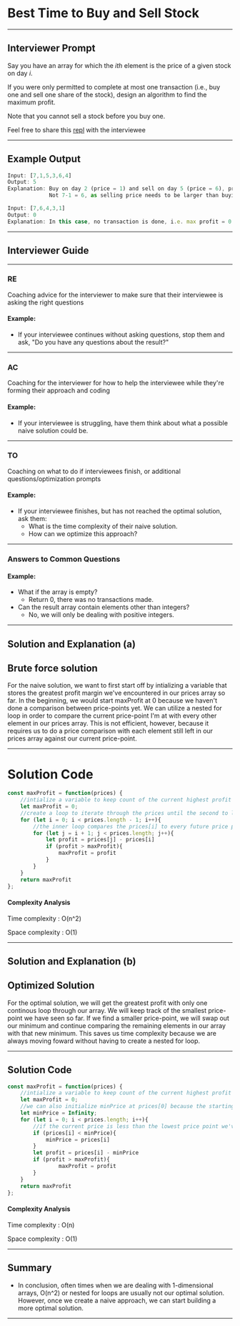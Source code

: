 # Best Time to Buy and Sell Stock
---
## Interviewer Prompt

Say you have an array for which the *ith* element is the price of a given stock on day *i*.

If you were only permitted to complete at most one transaction (i.e., buy one and sell one share of the stock), design an algorithm to find the maximum profit.

Note that you cannot sell a stock before you buy one.

Feel free to share this [repl](https://repl.it/@FiladelfoBraz/buyAndSell) with the interviewee

---

## Example Output

```javascript
Input: [7,1,5,3,6,4]
Output: 5
Explanation: Buy on day 2 (price = 1) and sell on day 5 (price = 6), profit = 6-1 = 5.
             Not 7-1 = 6, as selling price needs to be larger than buying price.

Input: [7,6,4,3,1]
Output: 0
Explanation: In this case, no transaction is done, i.e. max profit = 0.
```

---

## Interviewer Guide

---

### RE

Coaching advice for the interviewer to make sure that their interviewee is asking the right questions

#### Example:
* If your interviewee continues without asking questions, stop them and ask, "Do you have any questions about the result?"

---

### AC

Coaching for the interviewer for how to help the interviewee while they're forming their approach and coding

#### Example:
* If your interviewee is struggling, have them think about what a possible naive solution could be.

---

### TO

Coaching on what to do if interviewees finish, or additional questions/optimization prompts

#### Example:
* If your interviewee finishes, but has not reached the optimal solution, ask them:
  * What is the time complexity of their naive solution.
  * How can we optimize this approach?

---

### Answers to Common Questions

#### Example:
* What if the array is empty?
  * Return 0, there was no transactions made.
* Can the result array contain elements other than integers?
  * No, we will only be dealing with positive integers.

---

## Solution and Explanation (a)

## Brute force solution

For the naive solution, we want to first start off by intializing a variable that stores the greatest profit margin we've encountered in our prices array so far. In the beginning, we would start maxProfit at 0 because we haven't done a comparison between price-points yet. We can utilize a nested for loop in order to compare the current price-point I'm at with every other element in our prices array. This is not efficient, however, because it requires us to do a price comparison with each element still left in our prices array against our current price-point.

---

# Solution Code

```javascript
const maxProfit = function(prices) {
    //intialize a variable to keep count of the current highest profit
    let maxProfit = 0;
    //create a loop to iterate through the prices until the second to last element
    for (let i = 0; i < prices.length - 1; i++){
        //the inner loop compares the prices[i] to every future price point to see if there is a higher profit
        for (let j = i + 1; j < prices.length; j++){
            let profit = prices[j] - prices[i]
            if (profit > maxProfit){
                maxProfit = profit
            }
        }
    }
    return maxProfit
};
```
#### Complexity Analysis

Time complexity : O(n^2)

Space complexity : O(1)

---

## Solution and Explanation (b)

## Optimized Solution

For the optimal solution, we will get the greatest profit with only one continous loop through our array. We will keep track of the smallest price-point we have seen so far. If we find a smaller price-point, we will swap out our minimum and continue comparing the remaining elements in our array with that new minimum. This saves us time complexity because we are always moving foward without having to create a nested for loop.

---

## Solution Code

```javascript
const maxProfit = function(prices) {
    //intialize a variable to keep count of the current highest profit
    let maxProfit = 0;
    //we can also initialize minPrice at prices[0] because the starting value of minPrice will most likely be reassigned when we see a lower price-point
    let minPrice = Infinity;
    for (let i = 0; i < prices.length; i++){
        //if the current price is less than the lowest price point we've seen so far, reassign the minPrice
        if (prices[i] < minPrice){
            minPrice = prices[i]
        }
        let profit = prices[i] - minPrice
        if (profit > maxProfit){
                maxProfit = profit
        }
    }
    return maxProfit
};
```
#### Complexity Analysis

Time complexity : O(n)

Space complexity : O(1)

---

## Summary

* In conclusion, often times when we are dealing with 1-dimensional arrays, O(n^2) or nested for loops are usually not our optimal solution. However, once we create a naive approach, we can start building a more optimal solution.

---
